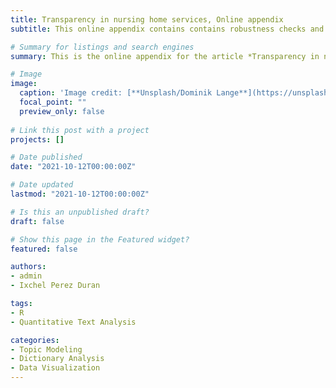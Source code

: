```yaml
---
title: Transparency in nursing home services, Online appendix
subtitle: This online appendix contains contains robustness checks and model comparisons for the topic model in the original article.

# Summary for listings and search engines
summary: This is the online appendix for the article *Transparency in nursing home services":" a legal requirement and an issue of concern before and during COVID-19 in Spain?* which contains robustness checks and model comparisons for the topic model.

# Image
image:
  caption: 'Image credit: [**Unsplash/Dominik Lange**](https://unsplash.com/photos/VUOiQW4OeLI)'
  focal_point: ""
  preview_only: false
  
# Link this post with a project
projects: []

# Date published
date: "2021-10-12T00:00:00Z"

# Date updated
lastmod: "2021-10-12T00:00:00Z"

# Is this an unpublished draft?
draft: false

# Show this page in the Featured widget?
featured: false

authors:
- admin
- Ixchel Perez Duran

tags:
- R
- Quantitative Text Analysis

categories:
- Topic Modeling
- Dictionary Analysis
- Data Visualization
---
```

